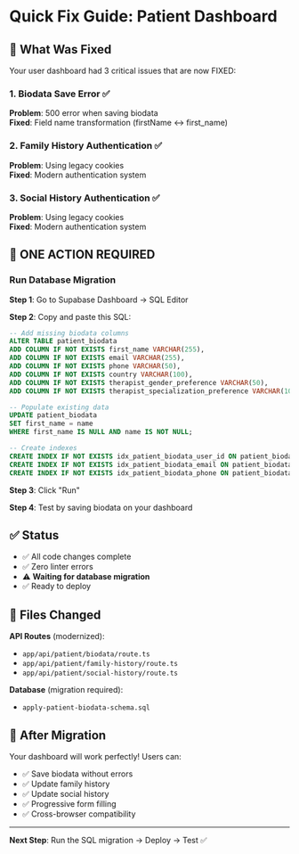 # Quick Fix Guide: Patient Dashboard

## 🎯 What Was Fixed

Your user dashboard had 3 critical issues that are now FIXED:

### 1. Biodata Save Error ✅
**Problem**: 500 error when saving biodata  
**Fixed**: Field name transformation (firstName ↔ first_name)

### 2. Family History Authentication ✅
**Problem**: Using legacy cookies  
**Fixed**: Modern authentication system

### 3. Social History Authentication ✅
**Problem**: Using legacy cookies  
**Fixed**: Modern authentication system

## 🚨 ONE ACTION REQUIRED

### Run Database Migration

**Step 1**: Go to Supabase Dashboard → SQL Editor

**Step 2**: Copy and paste this SQL:

```sql
-- Add missing biodata columns
ALTER TABLE patient_biodata 
ADD COLUMN IF NOT EXISTS first_name VARCHAR(255),
ADD COLUMN IF NOT EXISTS email VARCHAR(255),
ADD COLUMN IF NOT EXISTS phone VARCHAR(50),
ADD COLUMN IF NOT EXISTS country VARCHAR(100),
ADD COLUMN IF NOT EXISTS therapist_gender_preference VARCHAR(50),
ADD COLUMN IF NOT EXISTS therapist_specialization_preference VARCHAR(100);

-- Populate existing data
UPDATE patient_biodata 
SET first_name = name 
WHERE first_name IS NULL AND name IS NOT NULL;

-- Create indexes
CREATE INDEX IF NOT EXISTS idx_patient_biodata_user_id ON patient_biodata(user_id);
CREATE INDEX IF NOT EXISTS idx_patient_biodata_email ON patient_biodata(email);
CREATE INDEX IF NOT EXISTS idx_patient_biodata_phone ON patient_biodata(phone);
```

**Step 3**: Click "Run"

**Step 4**: Test by saving biodata on your dashboard

## ✅ Status

- ✅ All code changes complete
- ✅ Zero linter errors
- ⚠️ **Waiting for database migration**
- ✅ Ready to deploy

## 📝 Files Changed

**API Routes** (modernized):
- `app/api/patient/biodata/route.ts`
- `app/api/patient/family-history/route.ts`
- `app/api/patient/social-history/route.ts`

**Database** (migration required):
- `apply-patient-biodata-schema.sql`

## 🎉 After Migration

Your dashboard will work perfectly! Users can:
- ✅ Save biodata without errors
- ✅ Update family history
- ✅ Update social history
- ✅ Progressive form filling
- ✅ Cross-browser compatibility

---

**Next Step**: Run the SQL migration → Deploy → Test ✅

